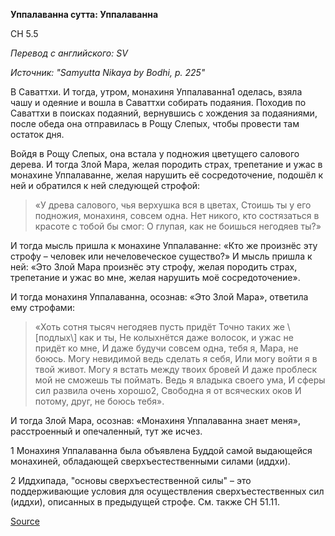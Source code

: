 **Уппалаванна сутта: Уппалаванна**

СН 5\.5

_Перевод с английского: SV_

_Источник: "Samyutta Nikaya by Bodhi, p\. 225"_

В Саваттхи\. И тогда, утром, монахиня Уппалаванна1 оделась, взяла чашу и одеяние и вошла в Саваттхи собирать подаяния\. Походив по Саваттхи в поисках подаяний, вернувшись с хождения за подаяниями, после обеда она отправилась в Рощу Слепых, чтобы провести там остаток дня\. 

Войдя в Рощу Слепых, она встала у подножия цветущего салового дерева\. И тогда Злой Мара, желая породить страх, трепетание и ужас в монахине Уппалаванне, желая нарушить её сосредоточение, подошёл к ней и обратился к ней следующей строфой:

> «У древа салового, чья верхушка вся в цветах,
> Стоишь ты у его подножия, монахиня, совсем одна\.
> Нет никого, кто состязаться в красоте с тобой бы смог:
> О глупая, как не боишься негодяев ты?»

И тогда мысль пришла к монахине Уппалаванне: «Кто же произнёс эту строфу – человек или нечеловеческое существо?» И мысль пришла к ней: «Это Злой Мара произнёс эту строфу, желая породить страх, трепетание и ужас во мне, желая нарушить моё сосредоточение»\.

И тогда монахиня Уппалаванна, осознав: «Это Злой Мара», ответила ему строфами: 

> «Хоть сотня тысяч негодяев пусть придёт
> Точно таких же \\[подлых\\] как и ты,
> Не колыхнётся даже волосок, и ужас не придёт ко мне,
> И даже будучи совсем одна, тебя я, Мара, не боюсь\.
> Могу невидимой ведь сделать я себя,
> Или могу войти я в твой живот\.
> Могу я встать между твоих бровей
> И даже проблеск мой не сможешь ты поймать\.
> Ведь я владыка своего ума,
> И сферы сил развила очень хорошо2,
> Свободна я от всяческих оков
> И потому, друг, не боюсь тебя»\.

И тогда Злой Мара, осознав: «Монахиня Уппалаванна знает меня», расстроенный и опечаленный, тут же исчез\.

1 Монахиня Уппалаванна была объявлена Буддой самой выдающейся монахиней, обладающей сверхъестественными силами \(иддхи\)\.

2 Иддхипада, "основы сверхъестественной силы" – это поддерживающие условия для осуществления сверхъестественных сил \(иддхи\), описанных в предыдущей строфе\. См\. также СН 51\.11\.

[Source](https://www\.theravada\.ru/Teaching/Canon/Suttanta/Texts/sn5_5\-uppalavanna\-sutta\-sv\.htm)